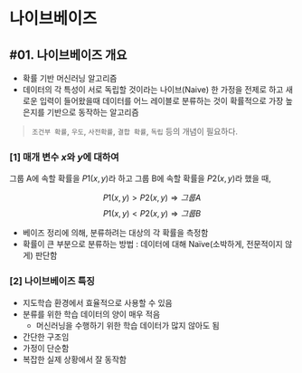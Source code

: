 # 나이브베이즈

## #01. 나이브베이즈 개요

- 확률 기반 머신러닝 알고리즘
- 데이터의 각 특성이 서로 독립할 것이라는 나이브(Naive) 한 가정을 전제로 하고 새로운 입력이 들어왔을때 데이터를 어느 레이블로 분류하는 것이 확률적으로 가장 높은지를 기반으로 동작하는 알고리즘

> `조건부 확률`, `우도`, `사전확률`, `결합 확률`, `독립` 등의 개념이 필요하다.

### [1] 매개 변수 $x$와 $y$에 대하여

그룹 A에 속할 확률을 $P1(x,y)$라 하고 그룹 B에 속할 확률을 $P2(x,y)$라 했을 때,

$$P1(x,y) > P2(x,y) \Rightarrow 그룹A$$
$$P1(x,y) < P2(x,y) \Rightarrow 그룹B$$

- 베이즈 정리에 의해, 분류하려는 대상의 각 확률을 측정함
- 확률이 큰 부분으로 분류하는 방법 : 데이터에 대해 Naïve(소박하게, 전문적이지 않게) 판단함

### [2] 나이브베이즈 특징

- 지도학습 환경에서 효율적으로 사용할 수 있음
- 분류를 위한 학습 데이터의 양이 매우 적음
    - 머신러닝을 수행하기 위한 학습 데이터가 많지 않아도 됨
- 간단한 구조임
- 가정이 단순함
- 복잡한 실제 상황에서 잘 동작함